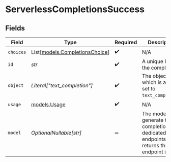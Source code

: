 # ServerlessCompletionsSuccess


## Fields

| Field                                                                                      | Type                                                                                       | Required                                                                                   | Description                                                                                |
| ------------------------------------------------------------------------------------------ | ------------------------------------------------------------------------------------------ | ------------------------------------------------------------------------------------------ | ------------------------------------------------------------------------------------------ |
| `choices`                                                                                  | List[[models.CompletionsChoice](../models/completionschoice.md)]                           | :heavy_check_mark:                                                                         | N/A                                                                                        |
| `id`                                                                                       | *str*                                                                                      | :heavy_check_mark:                                                                         | A unique ID of the completion.                                                             |
| `object`                                                                                   | *Literal["text_completion"]*                                                               | :heavy_check_mark:                                                                         | The object type, which is always set to `text_completion`.                                 |
| `usage`                                                                                    | [models.Usage](../models/usage.md)                                                         | :heavy_check_mark:                                                                         | N/A                                                                                        |
| `model`                                                                                    | *OptionalNullable[str]*                                                                    | :heavy_minus_sign:                                                                         | The model to generate the completion. For dedicated endpoints, it returns the endpoint id. |